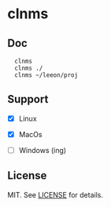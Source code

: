# clnms

## Doc

``` shell
  clnms
  clnms ./
  clnms ~/leeon/proj
```

## Support
- [x] Linux
- [x] MacOs
- [ ] Windows (ing)


## License
MIT. See [LICENSE](./LICENSE.md) for details.